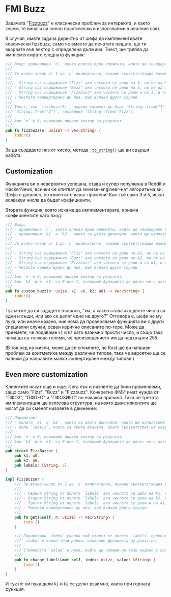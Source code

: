 # FMI Buzz

Задачата "[Fizzbuzz](https://en.wikipedia.org/wiki/Fizz_buzz)" е класически проблем за интервюта, и както знаем, те винаги са силно практически и използваеми в реалния свят.

В случая, имате задача директно от шефа да имплементирате класически fizzbuzz, само че вместо да печатате нещата, ще ти вкарвате във вектор с определена дължина. Тоест, ще трябва да имплементирате следната функция:

``` rust
/// Вход: променлива `n`, която описва броя елементи, които ще генерираме в резултата.
///
/// За всяко число от 1 до `n` включително, искаме съответстващия елемент в резултата да е:
///
/// - String със съдържание "Fizz" ако числото се дели на 3, но не на 5
/// - String със съдържание "Buzz" ако числото се дели на 5, но не на 3
/// - String със съдържание "Fizzbuzz" ако числото се дели и на 3, и на 5
/// - Числото конвертирано до низ, във всички други случаи
///
/// Тоест, във `fizzbuzz(3)`, първия елемент ще бъде `String::from("1")`, втория
/// `String::from("2")`, последния `String::from("Fizz")`.
///
/// Ако `n` е 0, очакваме празен вектор за резултат.
///
pub fn fizzbuzz(n: usize) -> Vec<String> {
    todo!()
}
```

За да създадете низ от число, метода [`.to_string()`](https://doc.rust-lang.org/std/string/trait.ToString.html#tymethod.to_string) ще ви свърши работа.

## Customization

Функцията ви е невероятно успешна, става и супер популярна в Reddit и HackerNews, всички се опитват да reverse-engineer-нат алгоритъма ви. Шефа е доволен, но клиентите искат промени! Как тъй само 3 и 5, искат всякакви числа да бъдат коефициенти.

Втората функция, която искаме да имплементирате, приема коефициентите като вход:

``` rust
/// Вход:
/// - променлива `n`, която описва броя елементи, които ще генерираме в резултата.
/// - променливи `k1` и `k2`, които са двата делителя, които ще използваме за заместване.
///
/// За всяко число от 1 до `n` включително, искаме съответстващия елемент в резултата да е:
///
/// - String със съдържание "Fizz" ако числото се дели на k1, но не на k2
/// - String със съдържание "Buzz" ако числото се дели на k2, но не на k1
/// - String със съдържание "Fizzbuzz" ако числото се дели и на k1, и на k2
/// - Числото конвертирано до низ, във всички други случаи
///
/// Ако `n` е 0, очакваме празен вектор за резултат.
/// Ако `k1` или `k1` са 0 или 1, очакваме функцията да panic-не с каквото съобщение изберете.
///
pub fn custom_buzz(n: usize, k1: u8, k2: u8) -> Vec<String> {
    todo!()
}
```

Тук може да си зададете въпроса, "хм, а какво става ако двете числа са едни и същи, или ако се делят едно на друго?" Отговора е, шефа не му пука, или иначе казано, ние няма да проверяваме функцията ви с други специални случаи, освен изрично описаните по-горе. Може да приемете, че подаваме `k1` и `k2` като взаимно прости числа, и също така няма да са толкова големи, че произведението им да надхвърли 255.

(В тоя ред на мисли, може да си спомните, че Rust ще ви направи проблем за аритметика между различни типове, така че вероятно ще се наложи да направите малко конвертиране между типове.)

## Even more customization

Клиентите искат още и още. Сега пък и низовете да били променяеми, защо само "Fizz", "Buzz" и "Fizzbuzz". Конкретно ФМИ имат нужда от "ПФОЗ", "ПФОЕС" и "ПФОЗИЕС" по някаква причина. Така че третата имплементация ще използва структура, на която даже клиентите ще могат да си сменят низовете в движение:

``` rust
/// Параметри:
/// - полета `k1` и `k2`, които са двата делителя, които ще използваме за заместване.
/// - поле `labels`, които са трите етикета, които съответстват на коефициентите
///
/// Ако `n` е 0, очакваме празен вектор за резултат.
/// Ако `k1` или `k1` са 0 или 1, очакваме функцията да panic-не с каквото съобщение изберете.
///
pub struct FizzBuzzer {
    pub k1: u8,
    pub k2: u8,
    pub labels: [String; 3],
}

impl FizzBuzzer {
    /// За всяко число от 1 до `n` включително, искаме съответстващия елемент в резултата да е:
    ///
    /// - Първия String от полето `labels` ако числото се дели на k1, но не на k2
    /// - Втория String от полето `labels` ако числото се дели на k2, но не на k1
    /// - Третия String от полето `labels` ако числото се дели и на k1, и на k2
    /// - Числото конвертирано до низ, във всички други случаи
    ///
    pub fn get(&self, n: usize) -> Vec<String> {
        todo!()
    }

    /// Параметъра `index` указва кой етикет от полето `labels` променяме, от 0 до 2. Ако подадения
    /// `index` е извън тези рамки, очакваме функцията да panic-не.
    ///
    /// Стойността `value` е низа, който ще сложим на този индекс в полето `labels`.
    ///
    pub fn change_label(&mut self, index: usize, value: &String) {
        todo!()
    }
}
```

И тук не ни пука дали `k1` и `k2` се делят взаимно, както при горната функция.
